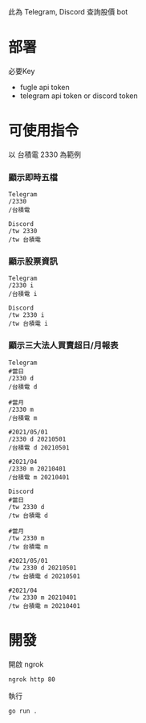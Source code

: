 此為 Telegram, Discord 查詢股價 bot

# 部署

必要Key
- fugle api token
- telegram api token or discord token

# 可使用指令

以 台積電 2330 為範例

### 顯示即時五檔
```
Telegram
/2330
/台積電

Discord
/tw 2330
/tw 台積電
```

### 顯示股票資訊
```
Telegram
/2330 i
/台積電 i

Discord
/tw 2330 i
/tw 台積電 i
```

### 顯示三大法人買賣超日/月報表
```
Telegram
#當日
/2330 d
/台積電 d

#當月
/2330 m
/台積電 m

#2021/05/01
/2330 d 20210501
/台積電 d 20210501

#2021/04
/2330 m 20210401
/台積電 m 20210401

Discord
#當日
/tw 2330 d
/tw 台積電 d

#當月
/tw 2330 m
/tw 台積電 m

#2021/05/01
/tw 2330 d 20210501
/tw 台積電 d 20210501

#2021/04
/tw 2330 m 20210401
/tw 台積電 m 20210401
```

# 開發

開啟 ngrok
``` sh
ngrok http 80
```

執行
```
go run .
```